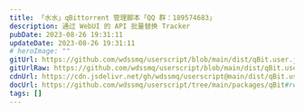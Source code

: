 ```yaml
---
title: 「水水」qBittorrent 管理脚本「QQ 群：189574683」
description: 通过 WebUI 的 API 批量替换 Tracker
pubDate: 2023-08-26 19:31:11
updateDate: 2023-08-26 19:31:11
# heroImage: ""
gitUrl: https://github.com/wdssmq/userscript/blob/main/dist/qBit.user.js
gitUrlRaw: https://github.com/wdssmq/userscript/blob/main/dist/qBit.user.js?raw=true
cdnUrl: https://cdn.jsdelivr.net/gh/wdssmq/userscript@main/dist/qBit.user.js
docUrl: https://github.com/wdssmq/userscript/tree/main/packages/qBit#readme
tags: []
---
```


